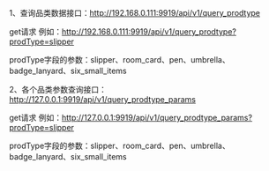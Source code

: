 1、查询品类数据接口：http://192.168.0.111:9919/api/v1/query_prodtype

get请求  例如：http://192.168.0.111:9919/api/v1/query_prodtype?prodType=slipper

prodType字段的参数：slipper、room_card、pen、umbrella、badge_lanyard、six_small_items

2、各个品类参数查询接口：http://127.0.0.1:9919/api/v1/query_prodtype_params

get请求  例如：http://127.0.0.1:9919/api/v1/query_prodtype_params?prodType=slipper

prodType字段的参数：slipper、room_card、pen、umbrella、badge_lanyard、six_small_items